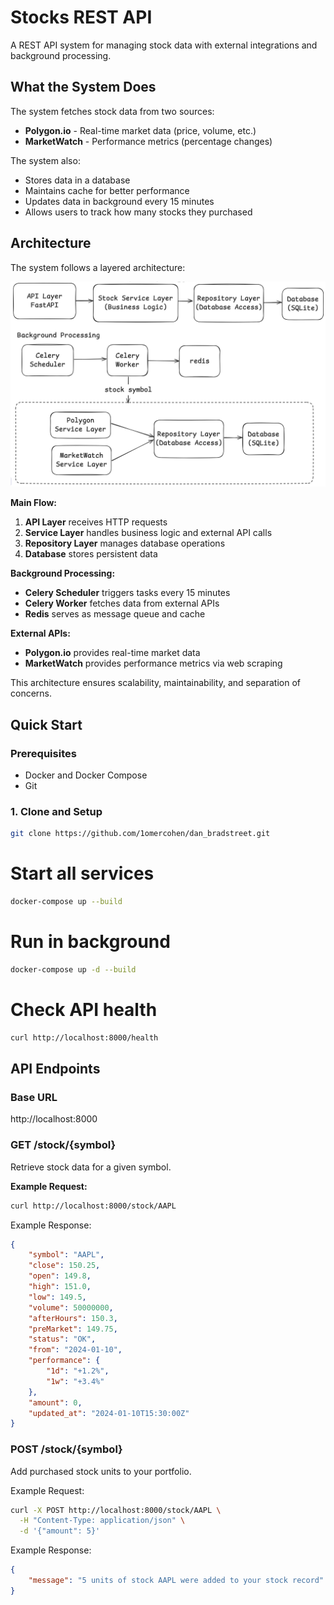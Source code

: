 # Stocks REST API

A REST API system for managing stock data with external integrations and background processing.

## What the System Does

The system fetches stock data from two sources:

-   **Polygon.io** - Real-time market data (price, volume, etc.)
-   **MarketWatch** - Performance metrics (percentage changes)

The system also:

-   Stores data in a database
-   Maintains cache for better performance
-   Updates data in background every 15 minutes
-   Allows users to track how many stocks they purchased

## Architecture

The system follows a layered architecture:

![Architecture Diagram](architecture-diagram.png)

**Main Flow:**

1. **API Layer** receives HTTP requests
2. **Service Layer** handles business logic and external API calls
3. **Repository Layer** manages database operations
4. **Database** stores persistent data

**Background Processing:**

-   **Celery Scheduler** triggers tasks every 15 minutes
-   **Celery Worker** fetches data from external APIs
-   **Redis** serves as message queue and cache

**External APIs:**

-   **Polygon.io** provides real-time market data
-   **MarketWatch** provides performance metrics via web scraping

This architecture ensures scalability, maintainability, and separation of concerns.

## Quick Start

### Prerequisites

-   Docker and Docker Compose
-   Git

### 1. Clone and Setup

```bash
git clone https://github.com/1omercohen/dan_bradstreet.git
```

# Start all services

```bash
docker-compose up --build
```

# Run in background

```bash
docker-compose up -d --build
```

# Check API health

```bash
curl http://localhost:8000/health
```

## API Endpoints

### Base URL

http://localhost:8000

### GET /stock/{symbol}

Retrieve stock data for a given symbol.

**Example Request:**

```bash
curl http://localhost:8000/stock/AAPL
```

Example Response:

```json
{
    "symbol": "AAPL",
    "close": 150.25,
    "open": 149.8,
    "high": 151.0,
    "low": 149.5,
    "volume": 50000000,
    "afterHours": 150.3,
    "preMarket": 149.75,
    "status": "OK",
    "from": "2024-01-10",
    "performance": {
        "1d": "+1.2%",
        "1w": "+3.4%"
    },
    "amount": 0,
    "updated_at": "2024-01-10T15:30:00Z"
}
```

### POST /stock/{symbol}

Add purchased stock units to your portfolio.

Example Request:

```bash
curl -X POST http://localhost:8000/stock/AAPL \
  -H "Content-Type: application/json" \
  -d '{"amount": 5}'
```

Example Response:

```json
{
    "message": "5 units of stock AAPL were added to your stock record"
}
```
